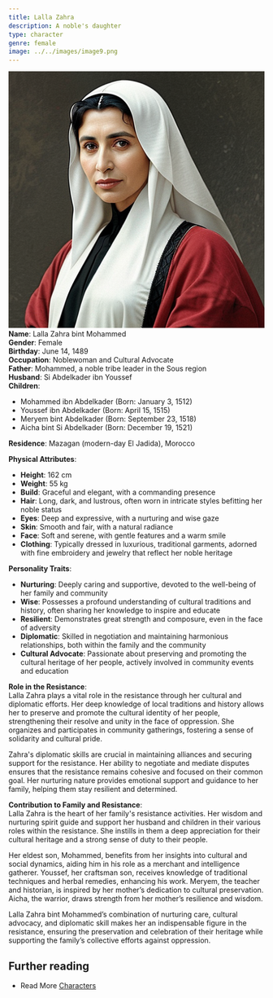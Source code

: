 ```yaml
---
title: Lalla Zahra
description: A noble's daughter
type: character
genre: female
image: ../../images/image9.png
---
```

![Lalla Zahra](../../images/image9.png)
**Name**: Lalla Zahra bint Mohammed  
**Gender**: Female  
**Birthday**: June 14, 1489  
**Occupation**: Noblewoman and Cultural Advocate  
**Father**: Mohammed, a noble tribe leader in the Sous region  
**Husband**: Si Abdelkader ibn Youssef  
**Children**: 
  - Mohammed ibn Abdelkader (Born: January 3, 1512)
  - Youssef ibn Abdelkader (Born: April 15, 1515)
  - Meryem bint Abdelkader (Born: September 23, 1518)
  - Aicha bint Si Abdelkader (Born: December 19, 1521)

**Residence**: Mazagan (modern-day El Jadida), Morocco  

**Physical Attributes**:  
- **Height**: 162 cm  
- **Weight**: 55 kg  
- **Build**: Graceful and elegant, with a commanding presence  
- **Hair**: Long, dark, and lustrous, often worn in intricate styles befitting her noble status  
- **Eyes**: Deep and expressive, with a nurturing and wise gaze  
- **Skin**: Smooth and fair, with a natural radiance  
- **Face**: Soft and serene, with gentle features and a warm smile  
- **Clothing**: Typically dressed in luxurious, traditional garments, adorned with fine embroidery and jewelry that reflect her noble heritage

**Personality Traits**:  
- **Nurturing**: Deeply caring and supportive, devoted to the well-being of her family and community  
- **Wise**: Possesses a profound understanding of cultural traditions and history, often sharing her knowledge to inspire and educate  
- **Resilient**: Demonstrates great strength and composure, even in the face of adversity  
- **Diplomatic**: Skilled in negotiation and maintaining harmonious relationships, both within the family and the community  
- **Cultural Advocate**: Passionate about preserving and promoting the cultural heritage of her people, actively involved in community events and education

**Role in the Resistance**:  
Lalla Zahra plays a vital role in the resistance through her cultural and diplomatic efforts. Her deep knowledge of local traditions and history allows her to preserve and promote the cultural identity of her people, strengthening their resolve and unity in the face of oppression. She organizes and participates in community gatherings, fostering a sense of solidarity and cultural pride.

Zahra's diplomatic skills are crucial in maintaining alliances and securing support for the resistance. Her ability to negotiate and mediate disputes ensures that the resistance remains cohesive and focused on their common goal. Her nurturing nature provides emotional support and guidance to her family, helping them stay resilient and determined.

**Contribution to Family and Resistance**:  
Lalla Zahra is the heart of her family's resistance activities. Her wisdom and nurturing spirit guide and support her husband and children in their various roles within the resistance. She instills in them a deep appreciation for their cultural heritage and a strong sense of duty to their people.

Her eldest son, Mohammed, benefits from her insights into cultural and social dynamics, aiding him in his role as a merchant and intelligence gatherer. Youssef, her craftsman son, receives knowledge of traditional techniques and herbal remedies, enhancing his work. Meryem, the teacher and historian, is inspired by her mother’s dedication to cultural preservation. Aicha, the warrior, draws strength from her mother’s resilience and wisdom.

Lalla Zahra bint Mohammed’s combination of nurturing care, cultural advocacy, and diplomatic skill makes her an indispensable figure in the resistance, ensuring the preservation and celebration of their heritage while supporting the family’s collective efforts against oppression.

## Further reading

- Read More [Characters](/characters/)

